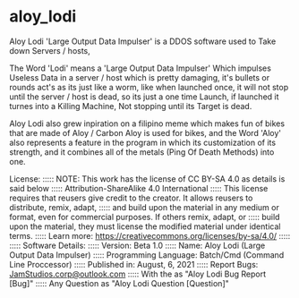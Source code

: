 # aloy_lodi
Aloy Lodi 'Large Output Data Impulser' is a DDOS software used to Take down Servers / hosts, 

  The Word 'Lodi' means a 'Large Output Data Impulser'
Which impulses Useless Data in a server / host which
is pretty damaging, it's bullets or rounds act's as its
just like a worm, like when launched once, it will not
stop until the server / host is dead, so its just a one time
Launch, if launched it turnes into a Killing Machine,
Not stopping until its Target is dead.

  Aloy Lodi also grew inpiration on a filipino meme
which makes fun of bikes that are made of Aloy / Carbon
Aloy is used for bikes, and the Word 'Aloy' also represents 
a feature in the program in which its customization of its 
strength, and it combines all of the metals (Ping Of Death Methods) 
into one.

License: 
::::: NOTE: This work has the license of CC BY-SA 4.0 as details is said below
::::: Attribution-ShareAlike 4.0 International
::::: This license requires that reusers give credit to the creator. It allows reusers to distribute, remix, adapt, 
::::: and build upon the material in any medium or format, even for commercial purposes. If others remix, adapt, or 
::::: build upon the material, they must license the modified material under identical terms.
::::: Learn more: https://creativecommons.org/licenses/by-sa/4.0/
:::::
::::: Software Details:
:::::   Version: Beta 1.0
:::::   Name: Aloy Lodi (Large Output Data Impulser)
:::::   Programming Language: Batch/Cmd (Command Line Proccessor)
:::::   Published in: August, 6, 2021
:::::   Report Bugs: JamStudios.corp@outlook.com
:::::                With the <subject> as "Aloy Lodi Bug Report [Bug]"
:::::                Any Question <subject> as "Aloy Lodi Question [Question]"
